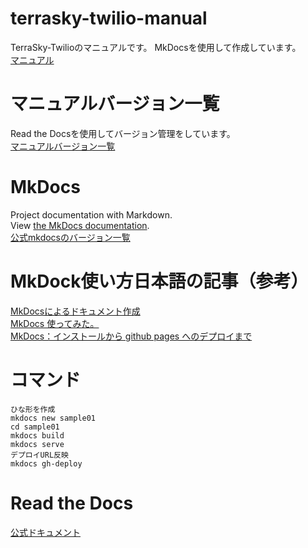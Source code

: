 # terrasky-twilio-manual
TerraSky-Twilioのマニュアルです。
MkDocsを使用して作成しています。<br>
[マニュアル](https://terrasky-sol.github.io/terrasky-twilio-manual/)
# マニュアルバージョン一覧
Read the Docsを使用してバージョン管理をしています。<br>
[マニュアルバージョン一覧](https://readthedocs.org/projects/terrasky-twilio-manual/)
# MkDocs
Project documentation with Markdown.<br>
View [the MkDocs documentation](https://www.mkdocs.org/).<br>
[公式mkdocsのバージョン一覧](https://readthedocs.org/projects/mkdocs/)
# MkDock使い方日本語の記事（参考）
[MkDocsによるドキュメント作成](https://qiita.com/mebiusbox2/items/a61d42878266af969e3c)<br>
[MkDocs 使ってみた。](https://www.kimoton.com/entry/2017/07/08/121050)<br>
[MkDocs：インストールから github pages へのデプロイまで](https://www.kakistamp.com/entry/2019/08/31/154536)
# コマンド
  ```
  ひな形を作成
  mkdocs new sample01
cd sample01
mkdocs build
mkdocs serve
デプロイURL反映
mkdocs gh-deploy
```
# Read the Docs
[公式ドキュメント](https://docs.readthedocs.io/en/stable/)


